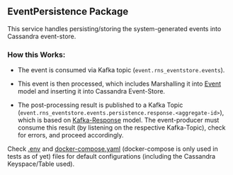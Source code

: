 EventPersistence Package
-----

This service handles persisting/storing the system-generated events into Cassandra event-store.

### How this Works:

* The event is consumed via Kafka topic (`event.rns_eventstore.events`).

* This event is then processed, which includes Marshalling it into [Event][0] model and inserting it into Cassandra Event-Store.

* The post-processing result is published to a Kafka Topic (`event.rns_eventstore.events.persistence.response.<aggregate-id>`), which is based on [Kafka-Response][1] model. The event-producer must consume this result (by listening on the respective Kafka-Topic), check for errors, and proceed accordingly.

Check [.env][2] and [docker-compose.yaml][3] (docker-compose is only used in tests as of yet) files for default configurations (including the Cassandra Keyspace/Table used).

  [0]: https://github.com/TerrexTech/go-eventstore-models/blob/master/models/event.go
  [1]: https://github.com/TerrexTech/go-eventstore-models/blob/master/models/kafka_response.go
  [2]: https://github.com/TerrexTech/go-eventpersistence/blob/master/.env
  [3]: https://github.com/TerrexTech/go-eventpersistence/blob/master/test/docker-compose.yaml
